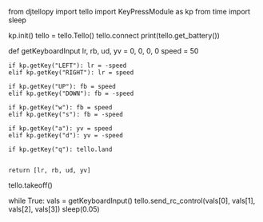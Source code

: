 from djtellopy import tello
import KeyPressModule as kp
from time import sleep

kp.init()
tello = tello.Tello()
tello.connect
print(tello.get_battery())

def getKeyboardInput
    lr, rb, ud, yv = 0, 0, 0, 0
    speed = 50

    if kp.getKey("LEFT"): lr = -speed
    elif kp.getKey("RIGHT"): lr = speed

    if kp.getKey("UP"): fb = speed
    elif kp.getKey("DOWN"): fb = -speed

    if kp.getKey("w"): fb = speed
    elif kp.getKey("s"): fb = -speed

    if kp.getKey("a"): yv = speed
    elif kp.getKey("d"): yv = -speed

    if kp.getKey("q"): tello.land


    return [lr, rb, ud, yv]


tello.takeoff()

while True:
    vals = getKeyboardInput()
    tello.send_rc_control(vals[0], vals[1], vals[2], vals[3])
    sleep(0.05)
